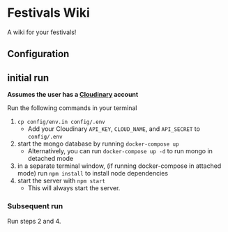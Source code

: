 # Festivals Wiki

A wiki for your festivals!



## Configuration

## initial run

**Assumes the user has a [Cloudinary](cloudinary.com) account**

Run the following commands in your terminal

1. `cp config/env.in config/.env`
   - Add your Cloudinary `API_KEY`, `CLOUD_NAME`, and `API_SECRET` to `config/.env`
2. start the mongo database by running `docker-compose up`
   - Alternatively, you can run `docker-compose up -d` to run mongo in detached mode
3. in a separate terminal window, (if running docker-compose in attached mode) run `npm install` to install node dependencies
4. start the server with `npm start`
   - This will always start the server.

### Subsequent run

Run steps 2 and 4.
